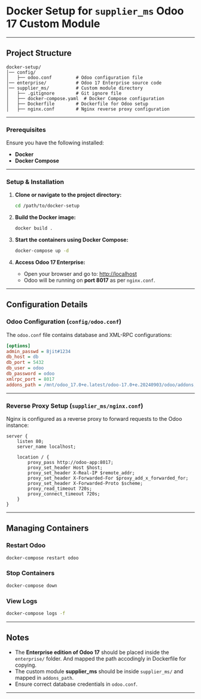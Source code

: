 # Docker Setup for `supplier_ms` Odoo 17 Custom Module

---

## Project Structure

```
docker-setup/
│── config/
│   ├── odoo.conf         # Odoo configuration file
│── enterprise/           # Odoo 17 Enterprise source code
│── supplier_ms/          # Custom module directory
│   ├── .gitignore        # Git ignore file
│   ├── docker-compose.yaml  # Docker Compose configuration
│   ├── Dockerfile        # Dockerfile for Odoo setup
│   ├── nginx.conf        # Nginx reverse proxy configuration
```

---


### Prerequisites

Ensure you have the following installed:

- **Docker**
- **Docker Compose**

---

### Setup & Installation

1. **Clone or navigate to the project directory:**
   ```bash
   cd /path/to/docker-setup
   ```

2. **Build the Docker image:**
   ```bash
   docker build .
   ```

3. **Start the containers using Docker Compose:**
   ```bash
   docker-compose up -d
   ```

4. **Access Odoo 17 Enterprise:**
   - Open your browser and go to: [http://localhost](http://localhost)
   - Odoo will be running on **port 8017** as per `nginx.conf`.

---

## Configuration Details

### Odoo Configuration (`config/odoo.conf`)

The `odoo.conf` file contains database and XML-RPC configurations:

```ini
[options]
admin_passwd = Bjit#1234
db_host = db
db_port = 5432
db_user = odoo
db_password = odoo
xmlrpc_port = 8017
addons_path = /mnt/odoo_17.0+e.latest/odoo-17.0+e.20240903/odoo/addons,/mnt/extra-addons
```

---

### Reverse Proxy Setup (`supplier_ms/nginx.conf`)

Nginx is configured as a reverse proxy to forward requests to the Odoo instance:

```nginx
server {
    listen 80;
    server_name localhost;

    location / {
        proxy_pass http://odoo-app:8017;
        proxy_set_header Host $host;
        proxy_set_header X-Real-IP $remote_addr;
        proxy_set_header X-Forwarded-For $proxy_add_x_forwarded_for;
        proxy_set_header X-Forwarded-Proto $scheme;
        proxy_read_timeout 720s;
        proxy_connect_timeout 720s;
    }
}
```

---

## Managing Containers

### Restart Odoo
```bash
docker-compose restart odoo
```

### Stop Containers
```bash
docker-compose down
```

### View Logs
```bash
docker-compose logs -f
```

---

## Notes

- The **Enterprise edition of Odoo 17** should be placed inside the `enterprise/` folder. And mapped the path accodingly in Dockerfile for copying.
- The custom module **supplier_ms** should be inside `supplier_ms/` and mapped in `addons_path`.
- Ensure correct database credentials in `odoo.conf`.

---

